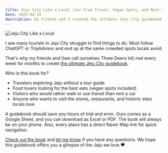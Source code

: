 ```yaml
---
title: Jeju City Like a Local (Car-Free Travel, Vegan Spots, and Must-Try Restaurants & Cafés)
date: 2025-04-24
description: My friends and I created the ultimate Jeju City guidebook.
---
```


![Jeju City Like a Local](https://img.itch.zone/aW1nLzIwNDgyOTE3LmpwZWc=/original/2FR4ga.jpeg)

I see many tourists in Jeju City struggle to find things to do. Most follow ChatGPT or TripAdvisor and end up at the same crowded spots locals avoid.

That's why my friends and I(we call ourselves Three Deers lol) met every week for months to create [the ultimate Jeju City guidebook](https://jejudeers.itch.io/jeju-city-like-a-local).

Who is this book for?

- Travelers exploring Jeju without a tour guide
- Food lovers looking for the best eats (vegan spots included)
- Visitors who would rather walk or use transit than rent a car
- Anyone who wants to visit the stores, restaurants, and historic sites locals love

A guidebook should save you hours of trial and error. Ours comes as a Google Sheet, and  you can download as Excel or PDF. The book will always be on your phone. Also, every place has a direct Naver Map link for quick navigation.

[Check out the book](https://jejudeers.itch.io/jeju-city-like-a-local) and [let me know](https://letterbird.co/kang) if you have any questions. We hope this guidebook offers you a glimpse of the Jeju we love.❤️